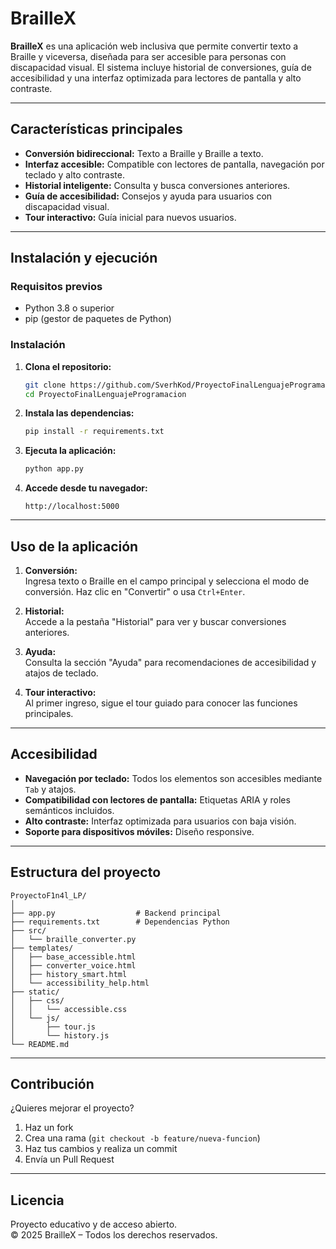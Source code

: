 # BrailleX

**BrailleX** es una aplicación web inclusiva que permite convertir texto a Braille y viceversa, diseñada para ser accesible para personas con discapacidad visual. El sistema incluye historial de conversiones, guía de accesibilidad y una interfaz optimizada para lectores de pantalla y alto contraste.

---

## Características principales

- **Conversión bidireccional:** Texto a Braille y Braille a texto.
- **Interfaz accesible:** Compatible con lectores de pantalla, navegación por teclado y alto contraste.
- **Historial inteligente:** Consulta y busca conversiones anteriores.
- **Guía de accesibilidad:** Consejos y ayuda para usuarios con discapacidad visual.
- **Tour interactivo:** Guía inicial para nuevos usuarios.

---

## Instalación y ejecución

### Requisitos previos

- Python 3.8 o superior
- pip (gestor de paquetes de Python)

### Instalación

1. **Clona el repositorio:**
   ```sh
   git clone https://github.com/SverhKod/ProyectoFinalLenguajeProgramacion.git
   cd ProyectoFinalLenguajeProgramacion
   ```

2. **Instala las dependencias:**
   ```sh
   pip install -r requirements.txt
   ```

3. **Ejecuta la aplicación:**
   ```sh
   python app.py
   ```

4. **Accede desde tu navegador:**
   ```
   http://localhost:5000
   ```

---

## Uso de la aplicación

1. **Conversión:**  
   Ingresa texto o Braille en el campo principal y selecciona el modo de conversión. Haz clic en "Convertir" o usa `Ctrl+Enter`.

2. **Historial:**  
   Accede a la pestaña "Historial" para ver y buscar conversiones anteriores.

3. **Ayuda:**  
   Consulta la sección "Ayuda" para recomendaciones de accesibilidad y atajos de teclado.

4. **Tour interactivo:**  
   Al primer ingreso, sigue el tour guiado para conocer las funciones principales.

---

## Accesibilidad

- **Navegación por teclado:** Todos los elementos son accesibles mediante `Tab` y atajos.
- **Compatibilidad con lectores de pantalla:** Etiquetas ARIA y roles semánticos incluidos.
- **Alto contraste:** Interfaz optimizada para usuarios con baja visión.
- **Soporte para dispositivos móviles:** Diseño responsive.

---

## Estructura del proyecto

```
ProyectoF1n4l_LP/
│
├── app.py                  # Backend principal 
├── requirements.txt        # Dependencias Python
├── src/
│   └── braille_converter.py
├── templates/
│   ├── base_accessible.html
│   ├── converter_voice.html
│   ├── history_smart.html
│   └── accessibility_help.html
├── static/
│   ├── css/
│   │   └── accessible.css
│   └── js/
│       ├── tour.js
│       └── history.js
└── README.md
```

---

## Contribución

¿Quieres mejorar el proyecto?  
1. Haz un fork  
2. Crea una rama (`git checkout -b feature/nueva-funcion`)  
3. Haz tus cambios y realiza un commit  
4. Envía un Pull Request

---

## Licencia

Proyecto educativo y de acceso abierto.  
© 2025 BrailleX – Todos los derechos reservados.
